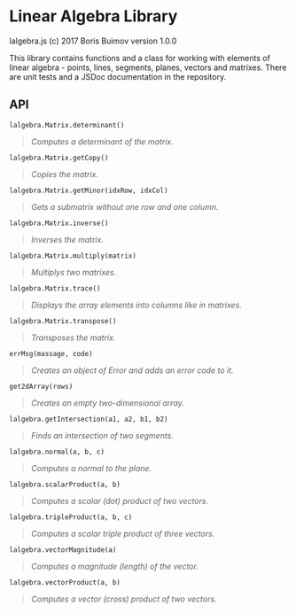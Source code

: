 # Linear Algebra Library
lalgebra.js (c) 2017 Boris Buimov
version 1.0.0

This library contains functions and a class for working with elements of linear algebra - points, lines, segments, planes, vectors and matrixes.
There are unit tests and a JSDoc documentation in the repository.

## API

``` lalgebra.Matrix.determinant() ```
> *Computes a determinant of the matrix.*

```
lalgebra.Matrix.getCopy()
```
> *Copies the matrix.*

``` lalgebra.Matrix.getMinor(idxRow, idxCol) ```
> *Gets a submatrix without one row and one column.*

``` lalgebra.Matrix.inverse() ```
> *Inverses the matrix.*

``` lalgebra.Matrix.multiply(matrix) ```
> *Multiplys two matrixes.*

``` lalgebra.Matrix.trace() ```
> *Displays the array elements into columns like in matrixes.*

``` lalgebra.Matrix.transpose() ```
> *Transposes the matrix.*

``` errMsg(massage, code) ```
> *Creates an object of Error and adds an error code to it.*

``` get2dArray(rows) ```
> *Creates an empty two-dimensional array.*

``` lalgebra.getIntersection(a1, a2, b1, b2) ```
> *Finds an intersection of two segments.*

``` lalgebra.normal(a, b, c) ```
> *Computes a normal to the plane.*

``` lalgebra.scalarProduct(a, b) ```
> *Computes a scalar (dot) product of two vectors.*

``` lalgebra.tripleProduct(a, b, c) ```
> *Computes a scalar triple product of three vectors.*

``` lalgebra.vectorMagnitude(a) ```
> *Computes a magnitude (length) of the vector.*

``` lalgebra.vectorProduct(a, b) ```
> *Computes a vector (cross) product of two vectors.*

